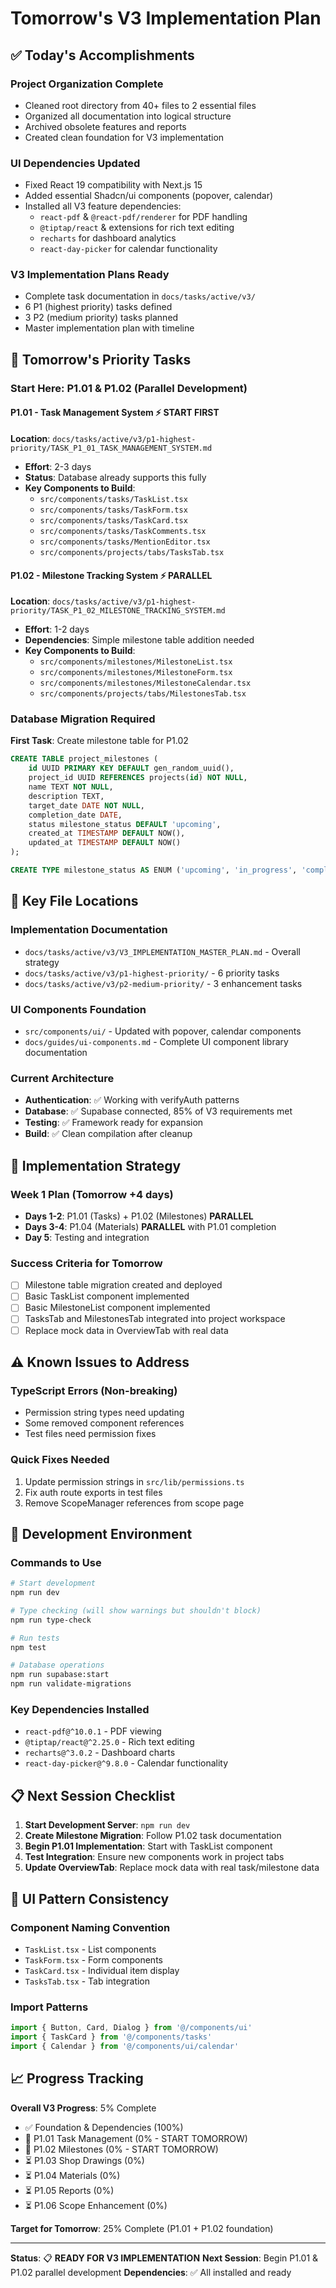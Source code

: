 # Tomorrow's V3 Implementation Plan

## ✅ Today's Accomplishments

### **Project Organization Complete**
- Cleaned root directory from 40+ files to 2 essential files
- Organized all documentation into logical structure
- Archived obsolete features and reports
- Created clean foundation for V3 implementation

### **UI Dependencies Updated**
- Fixed React 19 compatibility with Next.js 15
- Added essential Shadcn/ui components (popover, calendar)
- Installed all V3 feature dependencies:
  - `react-pdf` & `@react-pdf/renderer` for PDF handling
  - `@tiptap/react` & extensions for rich text editing
  - `recharts` for dashboard analytics
  - `react-day-picker` for calendar functionality

### **V3 Implementation Plans Ready**
- Complete task documentation in `docs/tasks/active/v3/`
- 6 P1 (highest priority) tasks defined
- 3 P2 (medium priority) tasks planned
- Master implementation plan with timeline

## 🚀 Tomorrow's Priority Tasks

### **Start Here: P1.01 & P1.02 (Parallel Development)**

#### **P1.01 - Task Management System** ⚡ START FIRST
**Location**: `docs/tasks/active/v3/p1-highest-priority/TASK_P1_01_TASK_MANAGEMENT_SYSTEM.md`
- **Effort**: 2-3 days
- **Status**: Database already supports this fully
- **Key Components to Build**:
  - `src/components/tasks/TaskList.tsx`
  - `src/components/tasks/TaskForm.tsx`
  - `src/components/tasks/TaskCard.tsx` 
  - `src/components/tasks/TaskComments.tsx`
  - `src/components/tasks/MentionEditor.tsx`
  - `src/components/projects/tabs/TasksTab.tsx`

#### **P1.02 - Milestone Tracking System** ⚡ PARALLEL
**Location**: `docs/tasks/active/v3/p1-highest-priority/TASK_P1_02_MILESTONE_TRACKING_SYSTEM.md`
- **Effort**: 1-2 days
- **Dependencies**: Simple milestone table addition needed
- **Key Components to Build**:
  - `src/components/milestones/MilestoneList.tsx`
  - `src/components/milestones/MilestoneForm.tsx`
  - `src/components/milestones/MilestoneCalendar.tsx`
  - `src/components/projects/tabs/MilestonesTab.tsx`

### **Database Migration Required**
**First Task**: Create milestone table for P1.02
```sql
CREATE TABLE project_milestones (
    id UUID PRIMARY KEY DEFAULT gen_random_uuid(),
    project_id UUID REFERENCES projects(id) NOT NULL,
    name TEXT NOT NULL,
    description TEXT,
    target_date DATE NOT NULL,
    completion_date DATE,
    status milestone_status DEFAULT 'upcoming',
    created_at TIMESTAMP DEFAULT NOW(),
    updated_at TIMESTAMP DEFAULT NOW()
);

CREATE TYPE milestone_status AS ENUM ('upcoming', 'in_progress', 'completed', 'overdue');
```

## 📁 Key File Locations

### **Implementation Documentation**
- `docs/tasks/active/v3/V3_IMPLEMENTATION_MASTER_PLAN.md` - Overall strategy
- `docs/tasks/active/v3/p1-highest-priority/` - 6 priority tasks
- `docs/tasks/active/v3/p2-medium-priority/` - 3 enhancement tasks

### **UI Components Foundation**
- `src/components/ui/` - Updated with popover, calendar components
- `docs/guides/ui-components.md` - Complete UI component library documentation

### **Current Architecture**
- **Authentication**: ✅ Working with verifyAuth patterns
- **Database**: ✅ Supabase connected, 85% of V3 requirements met
- **Testing**: ✅ Framework ready for expansion
- **Build**: ✅ Clean compilation after cleanup

## 🎯 Implementation Strategy

### **Week 1 Plan (Tomorrow +4 days)**
- **Days 1-2**: P1.01 (Tasks) + P1.02 (Milestones) **PARALLEL**
- **Days 3-4**: P1.04 (Materials) **PARALLEL** with P1.01 completion
- **Day 5**: Testing and integration

### **Success Criteria for Tomorrow**
- [ ] Milestone table migration created and deployed
- [ ] Basic TaskList component implemented
- [ ] Basic MilestoneList component implemented  
- [ ] TasksTab and MilestonesTab integrated into project workspace
- [ ] Replace mock data in OverviewTab with real data

## ⚠️ Known Issues to Address

### **TypeScript Errors (Non-breaking)**
- Permission string types need updating
- Some removed component references
- Test files need permission fixes

### **Quick Fixes Needed**
1. Update permission strings in `src/lib/permissions.ts`
2. Fix auth route exports in test files
3. Remove ScopeManager references from scope page

## 🔧 Development Environment

### **Commands to Use**
```bash
# Start development
npm run dev

# Type checking (will show warnings but shouldn't block)
npm run type-check

# Run tests
npm test

# Database operations
npm run supabase:start
npm run validate-migrations
```

### **Key Dependencies Installed**
- `react-pdf@^10.0.1` - PDF viewing
- `@tiptap/react@^2.25.0` - Rich text editing
- `recharts@^3.0.2` - Dashboard charts
- `react-day-picker@^9.8.0` - Calendar functionality

## 📋 Next Session Checklist

1. **Start Development Server**: `npm run dev`
2. **Create Milestone Migration**: Follow P1.02 task documentation
3. **Begin P1.01 Implementation**: Start with TaskList component
4. **Test Integration**: Ensure new components work in project tabs
5. **Update OverviewTab**: Replace mock data with real task/milestone data

## 🎨 UI Pattern Consistency

### **Component Naming Convention**
- `TaskList.tsx` - List components
- `TaskForm.tsx` - Form components  
- `TaskCard.tsx` - Individual item display
- `TasksTab.tsx` - Tab integration

### **Import Patterns**
```typescript
import { Button, Card, Dialog } from '@/components/ui'
import { TaskCard } from '@/components/tasks'
import { Calendar } from '@/components/ui/calendar'
```

## 📈 Progress Tracking

**Overall V3 Progress**: 5% Complete
- ✅ Foundation & Dependencies (100%)
- 🔄 P1.01 Task Management (0% - START TOMORROW)
- 🔄 P1.02 Milestones (0% - START TOMORROW)
- ⏳ P1.03 Shop Drawings (0%)
- ⏳ P1.04 Materials (0%)
- ⏳ P1.05 Reports (0%)
- ⏳ P1.06 Scope Enhancement (0%)

**Target for Tomorrow**: 25% Complete (P1.01 + P1.02 foundation)

---

**Status**: 📋 **READY FOR V3 IMPLEMENTATION**
**Next Session**: Begin P1.01 & P1.02 parallel development
**Dependencies**: ✅ All installed and ready
